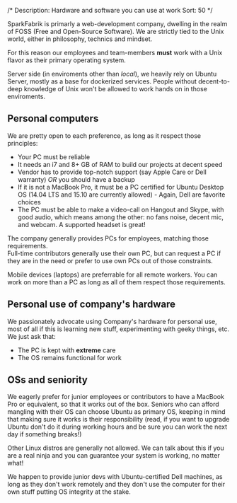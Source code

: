 /*
Description: Hardware and software you can use at work
Sort: 50
*/

SparkFabrik is primarly a web-development company, dwelling in the realm of FOSS (Free and Open-Source Software).
We are strictly tied to the Unix world, either in philosophy, technics and mindset.

For this reason our employees and team-members **must** work with a Unix flavor as their primary operating system.

Server side (in enviroments other than _local_), we heavily rely on Ubuntu Server, mostly as a base for dockerized services. People without decent-to-deep knowledge of Unix won't be allowed to work hands on in those enviroments.

## Personal computers

We are pretty open to each preference, as long as it respect those principles:

* Your PC must be reliable
* It needs an i7 and 8+ GB of RAM to build our projects at decent speed
* Vendor has to provide top-notch support (say Apple Care or Dell warranty) *OR* you should have a backup
* If it is not a MacBook Pro, it must be a PC certified for Ubuntu Desktop OS (14.04 LTS and 15.10 are currently allowed) - Again, Dell are favorite choices
* The PC must be able to make a video-call on Hangout and Skype, with good audio, which means among the other: no fans noise, decent mic, and webcam. A supported headset is great!

The company generally provides PCs for employees, matching those requirements.  
Full-time contributors generally use their own PC, but can request a PC if they are in the need or prefer to use own PCs out of those constraints.

Mobile devices (laptops) are preferrable for all remote workers. You can work on more than a PC as long as all of them respect those requirements.

## Personal use of company's hardware

We passionately advocate using Company's hardware for personal use, most of all if this is learning new stuff, experimenting with geeky things, etc.  
We just ask that:

* The PC is kept with **extreme** care
* The OS remains functional for work

## OSs and seniority

We eagerly prefer for junior employees or contributors to have a MacBook Pro or equivalent, so that it works out of the box.
Seniors who can afford mangling with their OS can choose Ubuntu as primary OS, keeping in mind that making sure it works is their responsibility (read, if you want to upgrade Ubuntu don't do it during working hours and be sure you can work the next day if something breaks!)

Other Linux distros are generally not allowed. We can talk about this if you are a real ninja and you can guarantee your system is working, no matter what!

We happen to provide junior devs with Ubuntu-certified Dell machines, as long as they don't work remotely and they don't use the computer for their own stuff putting OS integrity at the stake.
